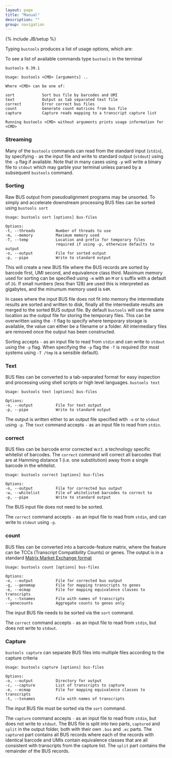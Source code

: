 ```yaml
---
layout: page
title: "Manual"
description: ""
group: navigation
---
```

{% include JB/setup %}

Typing `bustools` produces a list of usage options, which are:

To see a list of available commands type `bustools` in the terminal

~~~
bustools 0.39.1

Usage: bustools <CMD> [arguments] ..

Where <CMD> can be one of: 

sort            Sort bus file by barcodes and UMI
text            Output as tab separated text file
correct         Error correct bus files
count           Generate count matrices from bus file
capture         Capture reads mapping to a transcript capture list

Running bustools <CMD> without arguments prints usage information for <CMD>

~~~

### Streaming

Many of the `bustools` commands can read from the standard input (`stdin`), by specifying `-` as the input file and write to standard output (`stdout`) using the `-p` flag if available. Note that in many cases using `-p` will write a binary file to `stdout` which may garble your terminal unless parsed by a subsequent `bustools` command. 


### Sorting

Raw BUS output from pseudoalignment programs may be unsorted. To simply and accelerate downstream processing BUS files can be sorted using `bustools sort`

~~~
Usage: bustools sort [options] bus-files

Options: 
-t, --threads         Number of threads to use
-m, --memory          Maximum memory used
-T, --temp            Location and prefix for temporary files 
                      required if using -p, otherwise defaults to output
-o, --output          File for sorted output
-p, --pipe            Write to standard output
~~~

This will create a new BUS file where the BUS records are sorted by barcode first, UMI second, and equivalence class third. Maximum memory used for sorting can be specified using `-m` with an `M` or `G` suffix with a default of `2G`. If small numbers (less than 128) are used this is interpreted as gigabytes, and the minumum memory used is `64M`.

In cases where the input BUS file does not fit into memory the intermediate results are sorted and written to disk, finally all the intermediate results are merged to the sorted BUS output file. By default `bustools` will use the same location as the output file for storing the temporary files. This can be overwritten using the `-T` flag to specify where temporary storage is available, the value can either be a filename or a folder. All intermediary files are removed once the output has been constructed.

Sorting accepts `-` as an input file to read from `stdin` and can write to `stdout` using the `-p` flag. When specifying the `-p` flag the `-T` is required (for most systems using `-T /tmp` is a sensible default).

### Text

BUS files can be converted to a tab-separated format for easy inspection and processing using shell scripts or high level languages. `bustools text` 

~~~
Usage: bustools text [options] bus-files

Options: 
-o, --output          File for text output
-p, --pipe            Write to standard output

~~~

The output is written either to an output file specified with `-o` or to `stdout` using `-p`. The `text` command accepts `-` as an input file to read from `stdin`.

### correct

BUS files can be barcode error corrected w.r.t. a technology specific whitelist of barcodes. The `correct` command will correct all barcodes that are at Hamming distance 1 (i.e. one substitution) away from a single barcode in the whitelist.

~~~
Usage: bustools correct [options] bus-files

Options: 
-o, --output          File for corrected bus output
-w, --whitelist       File of whitelisted barcodes to correct to
-p, --pipe            Write to standard output
~~~

The BUS input file does not need to be sorted.

The `correct` command accepts `-` as an input file to read from `stdin`, and can write to `stdout` using `-p`. 

### count

BUS files can be converted into a barcode-feature matrix, where the feature can be TCCs (Transcript Compatibility Counts) or genes. The output is in a standard [Matrix Market Exchange format](https://math.nist.gov/MatrixMarket/formats.html#MMformat)

~~~
Usage: bustools count [options] bus-files

Options: 
-o, --output          File for corrected bus output
-g, --genemap         File for mapping transcripts to genes
-e, --ecmap           File for mapping equivalence classes to transcripts
-t, --txnames         File with names of transcripts
--genecounts          Aggregate counts to genes only
~~~

The input BUS file needs to be sorted via the `sort` command.

The `correct` command accepts `-` as an input file to read from `stdin`, but does not write to `stdout`.


### Capture

`bustools capture` can separate BUS files into multiple files according to the capture criteria 

~~~
Usage: bustools capture [options] bus-files

Options: 
-o, --output          Directory for output 
-c, --capture         List of transcripts to capture
-e, --ecmap           File for mapping equivalence classes to transcripts
-t, --txnames         File with names of transcripts
~~~

The input BUS file must be sorted via the `sort` command.

The `capture` command accepts `-` as an input file to read from `stdin`, but does not write to `stdout`. The BUS file is split into two parts, `captured` and `split` in the output folder, both with their own `.bus` and `.ec` parts. The `captured` part contains all BUS records where each of the records with identical barcode and UMIs contain equivalence classes that are all consistent with transcripts from the capture list. The `split` part contains the remainder of the BUS records.



